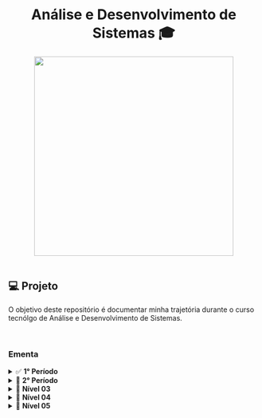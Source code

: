 <h1 align="center">
  Análise e Desenvolvimento de Sistemas 🎓
</h1>

<div align="center">
    <img src="https://t2.tudocdn.net/572277?w=646&h=284" width="400px" /> 
</div>

<br>

## 💻 Projeto

O objetivo deste repositório é documentar minha trajetória durante o curso tecnólgo de Análise e Desenvolvimento de Sistemas.

<br>

### Ementa

<details>
  <summary>✅ <b>1° Período</b></summary>
  <ul style="list-style:none">
    <li>
      <details>
        <summary><a href="./design_de_interacao_humano_maquina" style="text-decoration:none;">✅<i> Design de Interação Humano-Máquina</i></a></summary>
        <ul>
          <li>Design de Interação (UX/UI)</li>
          <li>Comunicação e Interface</li>
          <li>Usabilidade, Acessibilidade e Design Universal</li>
          <li>Interação Humano-Computador (HCI)</li>
          <li>Ergonomia de Interface</li>
          <li>Sensação, Percepção e Memória</li>
          <li>Cores e Técnicas de Avaliação de Interface</li>
          <li>Heurísticas de Usabilidade</li>
          <li>Prototipação</li>
        </ul>
      </deatails>
    </li>
    <li>
      <details>
        <summary><a href="./nivel01/land01" style="text-decoration:none;">✅<i> Introdução a Redes de Computadores</i></a></summary>
        <ul>
          <li>Redes de computadores e a Internet I</li>
          <li>Redes de computadores e a Internet II</li>
          <li>Redes de computadores e a Internet III</li>
          <li>Redes de computadores e a Internet IV</li>
          <li>Redes de computadores e a Internet V</li>
          <li>Redes sem fio e redes móveis</li>
          <li>Segurança em redes de computadores I: Redes cabeadas, sem fio e internet</li>
          <li>Segurança em redes de computadores II: Firewalls e sistemas de detecção de intrusão</li>
          <li>Estudo de caso em Linux I: Conceitos, definições, preparando ambiente</li>
          <li>Estudo de caso em Linux II: Configuração do servidor de aplicação web</li>
        </ul>
      </deatails>
    </li>
    <li>
      <details>
        <summary><a href="./nivel01/land01" style="text-decoration:none;">✅<i> Introdução ao Desenvolvimento Web</i></a></summary>
        <ul>
          <li>Introdução ao Desenvolvimento Web</li>
          <li>HTML e CSS: Estrutura, Sintaxe e Conceitos</li>
          <li>Elementos HTML I: Cabeçalhos, parágrados, quebras de linhas e block level</li>
          <li>Elementos HTML II: Imagens, hyperlinks, tabelas, listas, formulários e cores</li>
          <li>Layouts, SEO, Doctype, Meta, Performance e Templates</li>
          <li>Introdução ao CSS: Inline, interno e externo; Fundamentos e seletores</li>
          <li>CSS: Box-model, borders, margins, paddings, backgrounds, rounded corners</li>
          <li>Position, floating, overflow, z-index</li>
          <li>Introdução ao JavaScript: DOOM, eventos e fundamentos</li>
          <li>Boas práticas e introdução a frameworks CSS e JS</li>
        </ul>
      </deatails>
    </li>
    <li>
      <details>
        <summary><a href="./nivel01/land01" style="text-decoration:none;">✅<i> Matemática Discreta</i></a></summary>
        <ul>
          <li>Noções de Lógica Matemática</li>
          <li>Noções de Lógica de Programação</li>
          <li>Álgebra dos Conjuntos</li>
          <li>Álgebra de Boole</li>
          <li>Relações</li>
          <li>Funções</li>
          <li>Matrizes e Frações</li>
          <li>Matemática usando Python/R</li>
          <li>Indução Matemática</li>
          <li>Recursão e Relações de Recorrência</li>
        </ul>
      </deatails>
    </li>
    <li>
      <details>
        <summary><a href="./nivel01/land01" style="text-decoration:none;">✅<i> Pensamento Computacional e Algoritmos</i></a></summary>
        <ul>
          <li>Pensamento lógico e conceito de algoritmos</li>
          <li>Variáveis, constantes e tipos de dados</li>
          <li>Operadores aritméticos, relacionais e lógicos</li>
          <li>Estrutura sequencial</li>
          <li>Estrutura condicional</li>
          <li>Estrutura de repetição</li>
          <li>Variáveis compostas homogêneas: Matrizes</li>
          <li>Modularização I: Introdução, Procedimentos e Funções</li>
          <li>Modularização II: Passagem de parâmetros e Recursividade</li>
        </ul>
      </deatails>
    </li>
    <li>
      <details>
        <summary><a href="./nivel01/land01" style="text-decoration:none;">✅<i> Projeto Integrador I: Concepção e Prototipação</i></a></summary>
        <ul>
          <li>Conceitos de Design Thinking e Design Sprint</li>
          <li>Princípios do Processo de trabalho colaborativo e cooperativo</li>
          <li>Princípios de Metodologia ágil de desenvolvimento de software</li>
          <li>Técnicas de especificação de requisitos e geração de Backlog</li>
          <li>Princípios de Planejamento e Gestão de Projeto</li>
          <li>Introdução à Prototipação de aplicações</li>
          <li>Planejamento de Cronograma de Atividades e Gestão de Tarefas</li>
          <li>Processo de Mentoria para Elaboração de um Projeto</li>
          <li>Validação de Requisitos de Software</li>
        </ul>
      </deatails>
    </li>
</details>

<details>
  <summary>🔄 <b>2° Período</b></summary>
  <ul>
    <a href="./nivel02/land02" style="text-decoration:none;"><li>🔄<i>Arquitetura de Computadores e Sistemas Operacionais</i></li></a>
      <ul>
      </ul>
    <a href="./nivel02/stage02" style="text-decoration:none;"><li>🔄<i>Banco de Dados</i></li></a>
      <ul>
      </ul>
    <a href="./nivel02/stage02" style="text-decoration:none;"><li>🔄<i>Estrutura de Dados</i></li></a>
      <ul>
      </ul>
    <a href="./nivel02/stage02" style="text-decoration:none;"><li>🔄<i>Informática e Sociedade</i></li></a>
      <ul>
      </ul>
    <a href="./nivel02/stage02" style="text-decoration:none;"><li>🔄<i>Programação Orientada a Objetos</i></li></a>
      <ul>
      </ul>
    <a href="./nivel02/stage02" style="text-decoration:none;"><li>🔄<i>Projeto Integrador 2: Modelagem de Banco de Dados</i></li></a>
      <ul>
      </ul>
  </ul>
</details>

<details>
  <summary>🔄 <b>Nível 03</b></summary>
  <ul>
    <li>🔄 <i>Land 03 - Organizando os estudos</i></li>
      <ul>
        <li>Cronograma de estudos</li>
        <li>Técnicas de aprendizado</li>
      </ul>
    <li>🔄 <i>Stage 03 - Design & CSS</i></li>
      <ul>
        <li>Grid Layout</li>
        <li>Formulários</li>
        <li>Mídias</li>
        <li>Responsividade</li>
        <li>Transformações</li>
        <li>Animações e transições</li>
      </ul>
  </ul>
</details>

<details>
  <summary>🔄 <b>Nível 04</b></summary>
  <ul>
    <li>🔄 <i>Land 04 - Mentalidade</i></li>
      <ul>
        <li>Lidando com ansiedade</li>
        <li>Síndrome do impostor</li>
        <li>Foco & e Falta de tempo</li>
        <li>Memorizar vs. Entender</li>
        <li>Overdose de informações</li>
        <li>O certo e o errado (resultados) (funcionar antes de ser bom)</li>
      </ul>
    <li>🔄 <i>Stage 04 - Lógica e algoritmos</i></li>
      <ul>
        <li>Lógica de programação</li>
        <li>Entendendo problemas</li>
        <li>Algoritmos</li>
        <li>Paradigmas de programação</li>
      </ul>
  </ul>
</details>

<details>
  <summary>🔄 <b>Nível 05</b></summary>
  <ul>
    <li>🔄 <i>Land 05 - Marca Pessoal</i></li>
      <ul>
        <li>Criação de LinkedIn</li>
        <li>Criação de Github</li>
        <li>Documentando progresso (Github e LinkedIn)</li>
      </ul>
    <li>🔄 <i>Stage 05 - JavaScript</i></li>
      <ul>
        <li>Fundamentos do JavaScript</li>
        <li>Estrutura de dados</li>
        <li>Funções</li>
        <li>Controles de fluxo</li>
        <li>Estruturas de repetição</li>
        <li>Expressões e operadores</li>
        <li>JavaScript assíncrono</li>
        <li>Tentativa de erros</li>
        <li>Syntax Sugars</li>
        <li>ES Modules</li>
        <li>DOM</li>
        <li>Web APIs</li>
        <li>Manipulação de vetores</li>
      </ul>
  </ul>
</details>

<br>
